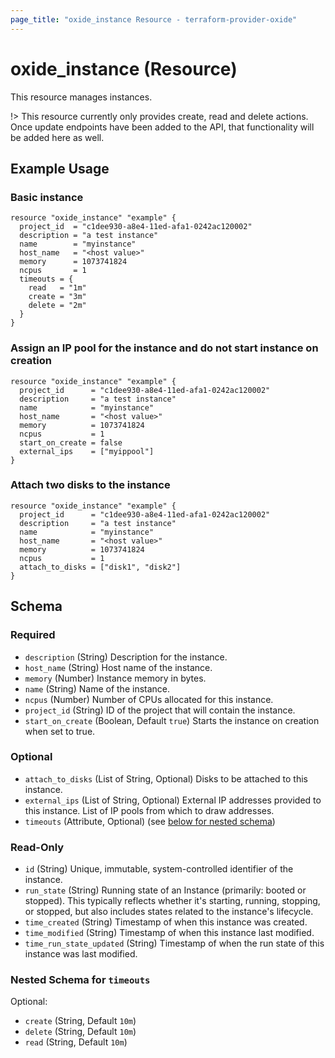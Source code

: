 ```yaml
---
page_title: "oxide_instance Resource - terraform-provider-oxide"
---
```


# oxide_instance (Resource)

This resource manages instances.

!> This resource currently only provides create, read and delete actions. Once update endpoints have been added to the API, that functionality will be added here as well.

## Example Usage

### Basic instance

```hcl
resource "oxide_instance" "example" {
  project_id  = "c1dee930-a8e4-11ed-afa1-0242ac120002"
  description = "a test instance"
  name        = "myinstance"
  host_name   = "<host value>"
  memory      = 1073741824
  ncpus       = 1
  timeouts = {
    read   = "1m"
    create = "3m"
    delete = "2m"
  }
}
```

### Assign an IP pool for the instance and do not start instance on creation

```hcl
resource "oxide_instance" "example" {
  project_id      = "c1dee930-a8e4-11ed-afa1-0242ac120002"
  description     = "a test instance"
  name            = "myinstance"
  host_name       = "<host value>"
  memory          = 1073741824
  ncpus           = 1
  start_on_create = false
  external_ips    = ["myippool"]
}
```

### Attach two disks to the instance

```hcl
resource "oxide_instance" "example" {
  project_id      = "c1dee930-a8e4-11ed-afa1-0242ac120002"
  description     = "a test instance"
  name            = "myinstance"
  host_name       = "<host value>"
  memory          = 1073741824
  ncpus           = 1
  attach_to_disks = ["disk1", "disk2"]
}
```

## Schema

### Required

- `description` (String) Description for the instance.
- `host_name` (String) Host name of the instance.
- `memory` (Number) Instance memory in bytes.
- `name` (String) Name of the instance.
- `ncpus` (Number) Number of CPUs allocated for this instance.
- `project_id` (String) ID of the project that will contain the instance.
- `start_on_create` (Boolean, Default `true`) Starts the instance on creation when set to true.

### Optional

- `attach_to_disks` (List of String, Optional) Disks to be attached to this instance.
- `external_ips` (List of String, Optional) External IP addresses provided to this instance. List of IP pools from which to draw addresses.
- `timeouts` (Attribute, Optional) (see [below for nested schema](#nestedatt--timeouts))

### Read-Only

- `id` (String) Unique, immutable, system-controlled identifier of the instance.
- `run_state` (String) Running state of an Instance (primarily: booted or stopped). This typically reflects whether it's starting, running, stopping, or stopped, but also includes states related to the instance's lifecycle.
- `time_created` (String) Timestamp of when this instance was created.
- `time_modified` (String) Timestamp of when this instance last modified.
- `time_run_state_updated` (String) Timestamp of when the run state of this instance was last modified.

<a id="nestedatt--timeouts"></a>

### Nested Schema for `timeouts`

Optional:

- `create` (String, Default `10m`)
- `delete` (String, Default `10m`)
- `read` (String, Default `10m`)
